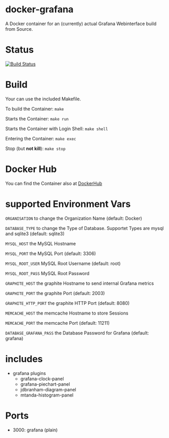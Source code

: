 docker-grafana
==============

A Docker container for an (currently) actual Grafana Webinterface build from Source.


# Status

[![Build Status](https://travis-ci.org/bodsch/docker-grafana.svg?branch=master)](https://travis-ci.org/bodsch/docker-grafana)


# Build

Your can use the included Makefile.

To build the Container:
```make```

Starts the Container:
```make run```

Starts the Container with Login Shell:
```make shell```

Entering the Container:
```make exec```

Stop (but **not kill**):
```make stop```


# Docker Hub

You can find the Container also at  [DockerHub](https://hub.docker.com/r/bodsch/docker-grafana/)


# supported Environment Vars

`ORGANISATION` to change the Organization Name (default: Docker)

`DATABASE_TYPE` to change the Type of Database. Supportet Types are mysql and sqlite3 (default: sqlite3)

`MYSQL_HOST` the MySQL Hostname

`MYSQL_PORT` the MySQL Port (default: 3306)

`MYSQL_ROOT_USER` MySQL Root Username (default: root)

`MYSQL_ROOT_PASS` MySQL Root Password

`GRAPHITE_HOST` the graphite Hostname to send internal Grafana metrics

`GRAPHITE_PORT` the graphite Port (default: 2003)

`GRAPHITE_HTTP_PORT` the graphite HTTP Port (default: 8080)

`MEMCACHE_HOST` the memcache Hostname to store Sessions

`MEMCACHE_PORT` the memcache Port (default: 11211)

`DATABASE_GRAFANA_PASS` the Database Password for Grafana (default: grafana)


# includes

 - grafana plugins
     * grafana-clock-panel
     * grafana-piechart-panel
     * jdbranham-diagram-panel
     * mtanda-histogram-panel


# Ports
 - 3000: grafana (plain)



